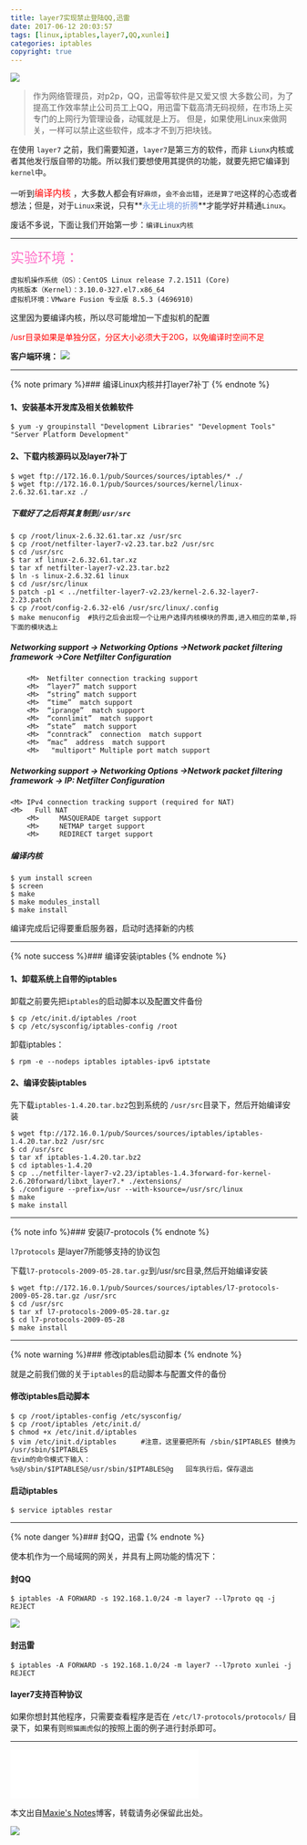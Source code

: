 ```yaml
---
title: layer7实现禁止登陆QQ,迅雷
date: 2017-06-12 20:03:57
tags: [linux,iptables,layer7,QQ,xunlei]
categories: iptables
copyright: true
---
```


![](https://ws1.sinaimg.cn/large/006tNbRwly1fgioztll76j31hc0s7wm7.jpg)

<blockquote class="blockquote-center">作为网络管理员，对p2p，QQ，迅雷等软件是又爱又恨
大多数公司，为了提高工作效率禁止公司员工上QQ，用迅雷下载高清无码视频，在市场上买专门的上网行为管理设备，动辄就是上万。
但是，如果使用Linux来做网关，一样可以禁止这些软件，成本才不到万把块钱。
</blockquote>

在使用 `layer7` 之前，我们需要知道，`layer7`是第三方的软件，而非 `Liunx`内核或者其他发行版自带的功能。所以我们要想使用其提供的功能，就要先把它编译到`kernel`中。

一听到<font size=3 color="#FF0000">编译内核 </font>，大多数人都会有`好麻烦`，`会不会出错`，`还是算了吧`这样的心态或者想法；但是，对于`Linux`来说，只有**<font color="#7093DB">永无止境的折腾</font>**才能学好并精通`Linux`。

废话不多说，下面让我们开始第一步：`编译Linux内核`


-------


<!-- more -->

<font size=5 color="#FF6EC7" > 实验环境： </font>

```
虚拟机操作系统（OS）：CentOS Linux release 7.2.1511 (Core)
内核版本（Kernel）：3.10.0-327.el7.x86_64
虚拟机环境：VMware Fusion 专业版 8.5.3 (4696910)
```

这里因为要编译内核，所以尽可能增加一下虚拟机的配置

<font szie=5 color="#FF0000"> /usr目录如果是单独分区，分区大小必须大于20G，以免编译时空间不足</font>

**客户端环境：**
![](https://ws4.sinaimg.cn/large/006tNc79ly1fg5rfg0cjsj30ga0a8dj6.jpg)

-------


{% note primary %}### 编译Linux内核并打layer7补丁
{% endnote %}

#### 1、安装基本开发库及相关依赖软件


```
$ yum -y groupinstall "Development Libraries" "Development Tools"  "Server Platform Development" 
```

#### 2、下载内核源码以及layer7补丁

```
$ wget ftp://172.16.0.1/pub/Sources/sources/iptables/* ./
$ wget ftp://172.16.0.1/pub/Sources/sources/kernel/linux-2.6.32.61.tar.xz ./
```

##### 下载好了之后将其复制到`/usr/src`

```
$ cp /root/linux-2.6.32.61.tar.xz /usr/src
$ cp /root/netfilter-layer7-v2.23.tar.bz2 /usr/src
$ cd /usr/src
$ tar xf linux-2.6.32.61.tar.xz  
$ tar xf netfilter-layer7-v2.23.tar.bz2 
$ ln -s linux-2.6.32.61 linux 
$ cd /usr/src/linux 
$ patch -p1 < ../netfilter-layer7-v2.23/kernel-2.6.32-layer7-2.23.patch 
$ cp /root/config-2.6.32-el6 /usr/src/linux/.config 
$ make menuconfig  #执行之后会出现一个让用户选择内核模块的界面,进入相应的菜单,将下面的模块选上 
```




##### Networking support → Networking Options →Network packet filtering framework →Core Netfilter Configuration

```
	<M>  Netfilter connection tracking support 
	<M>  “layer7” match support
	<M>  “string” match support
	<M>  “time”  match support
	<M>  “iprange”  match support
	<M>  “connlimit”  match support
	<M>  “state”  match support
	<M>  “conntrack”  connection  match support
	<M>  “mac”  address  match support
	<M>   "multiport" Multiple port match support
```

##### Networking support → Networking Options →Network packet filtering framework → IP: Netfilter Configuration


```
<M> IPv4 connection tracking support (required for NAT)
<M>   Full NAT
	<M>     MASQUERADE target support                                                                                   
	<M>     NETMAP target support                                                                               
	<M>     REDIRECT target support 
```

##### 编译内核

```
$ yum install screen
$ screen
$ make 
$ make modules_install
$ make install
```

编译完成后记得要重启服务器，启动时选择新的内核

-------

{% note success %}### 编译安装iptables
{% endnote %}

#### 1、卸载系统上自带的iptables

卸载之前要先把`iptables`的启动脚本以及配置文件备份

```
$ cp /etc/init.d/iptables /root
$ cp /etc/sysconfig/iptables-config /root
```

卸载iptables：

```
$ rpm -e --nodeps iptables iptables-ipv6 iptstate
```

#### 2、编译安装iptables

先下载`iptables-1.4.20.tar.bz2`包到系统的 `/usr/src`目录下，然后开始编译安装

```
$ wget ftp://172.16.0.1/pub/Sources/sources/iptables/iptables-1.4.20.tar.bz2 /usr/src
$ cd /usr/src
$ tar xf iptables-1.4.20.tar.bz2 
$ cd iptables-1.4.20 
$ cp ../netfilter-layer7-v2.23/iptables-1.4.3forward-for-kernel-2.6.20forward/libxt_layer7.* ./extensions/ 
$ ./configure --prefix=/usr --with-ksource=/usr/src/linux
$ make 
$ make install 
```


-------

{% note info %}### 安装l7-protocols
{% endnote %}

`l7protocols` 是layer7所能够支持的协议包

下载`l7-protocols-2009-05-28.tar.gz`到/usr/src目录,然后开始编译安装

```
$ wget ftp://172.16.0.1/pub/Sources/sources/iptables/l7-protocols-2009-05-28.tar.gz /usr/src
$ cd /usr/src 
$ tar xf l7-protocols-2009-05-28.tar.gz 
$ cd l7-protocols-2009-05-28 
$ make install 
```

-------

{% note warning %}### 修改iptables启动脚本
{% endnote %}

就是之前我们做的关于`iptables`的启动脚本与配置文件的备份

#### 修改iptables启动脚本


```
$ cp /root/iptables-config /etc/sysconfig/
$ cp /root/iptables /etc/init.d/
$ chmod +x /etc/init.d/iptables
$ vim /etc/init.d/iptables      #注意，这里要把所有 /sbin/$IPTABLES 替换为 /usr/sbin/$IPTABLES
在vim的命令模式下输入：
%s@/sbin/$IPTABLES@/usr/sbin/$IPTABLES@g   回车执行后，保存退出
```

#### 启动iptables


```
$ service iptables restar
```


-------

{% note danger %}### 封QQ，迅雷
{% endnote %}

使本机作为一个局域网的网关，并具有上网功能的情况下：

#### 封QQ

```
$ iptables -A FORWARD -s 192.168.1.0/24 -m layer7 --l7proto qq -j REJECT
```

![](https://ws4.sinaimg.cn/large/006tKfTcly1fgird94hz3j30bp08zacc.jpg)

#### 封迅雷

```
$ iptables -A FORWARD -s 192.168.1.0/24 -m layer7 --l7proto xunlei -j REJECT
```

#### layer7支持百种协议

如果你想封其他程序，只需要查看程序是否在 `/etc/l7-protocols/protocols/` 目录下，如果有则`照猫画虎`似的按照上面的例子进行封杀即可。


-------

<iframe frameborder="no" border="0" marginwidth="0" marginheight="0" width=330 height=86 src="//music.163.com/outchain/player?type=2&id=189895&auto=0&height=66"></iframe>


本文出自[Maxie's Notes](http://maxiecloud.com)博客，转载请务必保留此出处。

![](https://ww1.sinaimg.cn/large/006tNbRwly1fdzc80odsuj30gn0ilq5m.jpg)






